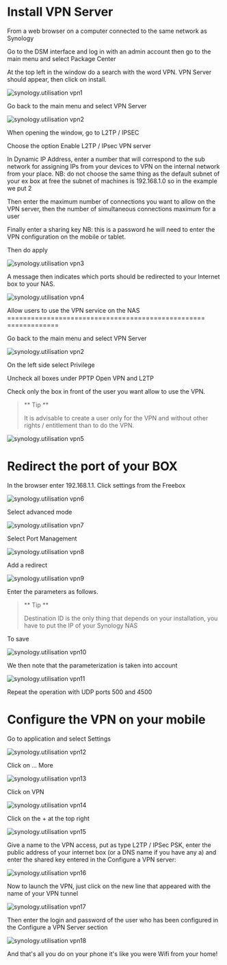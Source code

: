 Install VPN Server
====================

From a web browser on a computer connected to the same network as
Synology

Go to the DSM interface and log in with an admin account then
go to the main menu and select Package Center

At the top left in the window do a search with the word VPN.
VPN Server should appear, then click on install.

![synology.utilisation vpn1](../images/synology.utilisation_vpn1.png)

Go back to the main menu and select VPN Server

![synology.utilisation vpn2](../images/synology.utilisation_vpn2.png)

When opening the window, go to L2TP / IPSEC

Choose the option Enable L2TP / IPsec VPN server

In Dynamic IP Address, enter a number that will correspond to the sub
network for assigning IPs from your devices to VPN on the internal network
from your place. NB: do not choose the same thing as the
default subnet of your ex box at free the subnet of
machines is 192.168.1.0 so in the example we put 2

Then enter the maximum number of connections you want to allow
on the VPN server, then the number of simultaneous connections maximum
for a user

Finally enter a sharing key NB: this is a password he
will need to enter the VPN configuration on the mobile or tablet.

Then do apply

![synology.utilisation vpn3](../images/synology.utilisation_vpn3.png)

A message then indicates which ports should be redirected to your
Internet box to your NAS.

![synology.utilisation vpn4](../images/synology.utilisation_vpn4.png)

Allow users to use the VPN service on the NAS
================================================== =============

Go back to the main menu and select VPN Server

![synology.utilisation vpn2](../images/synology.utilisation_vpn2.png)

On the left side select Privilege

Uncheck all boxes under PPTP Open VPN and L2TP

Check only the box in front of the user you want
allow to use the VPN.

> ** Tip **
>
> It is advisable to create a user only for the VPN
> and without other rights / entitlement than to do the VPN.

![synology.utilisation vpn5](../images/synology.utilisation_vpn5.png)

Redirect the port of your BOX
===============================

In the browser enter 192.168.1.1. Click settings from the
Freebox

![synology.utilisation vpn6](../images/synology.utilisation_vpn6.png)

Select advanced mode

![synology.utilisation vpn7](../images/synology.utilisation_vpn7.png)

Select Port Management

![synology.utilisation vpn8](../images/synology.utilisation_vpn8.png)

Add a redirect

![synology.utilisation vpn9](../images/synology.utilisation_vpn9.png)

Enter the parameters as follows.

> ** Tip **
>
> Destination ID is the only thing that depends on your installation,
> you have to put the IP of your Synology NAS

To save

![synology.utilisation vpn10](../images/synology.utilisation_vpn10.png)

We then note that the parameterization is taken into account

![synology.utilisation vpn11](../images/synology.utilisation_vpn11.png)

Repeat the operation with UDP ports 500 and 4500

Configure the VPN on your mobile
==================================

Go to application and select Settings

![synology.utilisation vpn12](../images/synology.utilisation_vpn12.png)

Click on ... More

![synology.utilisation vpn13](../images/synology.utilisation_vpn13.png)

Click on VPN

![synology.utilisation vpn14](../images/synology.utilisation_vpn14.png)

Click on the + at the top right

![synology.utilisation vpn15](../images/synology.utilisation_vpn15.png)

Give a name to the VPN access, put as type L2TP / IPSec PSK, enter
the public address of your internet box (or a DNS name if you have any
a) and enter the shared key entered in the Configure a
VPN server:

![synology.utilisation vpn16](../images/synology.utilisation_vpn16.png)

Now to launch the VPN, just click on the new
line that appeared with the name of your VPN tunnel

![synology.utilisation vpn17](../images/synology.utilisation_vpn17.png)

Then enter the login and password of the user who has been
configured in the Configure a VPN Server section

![synology.utilisation vpn18](../images/synology.utilisation_vpn18.png)

And that's all you do on your phone it's like you
were Wifi from your home!
